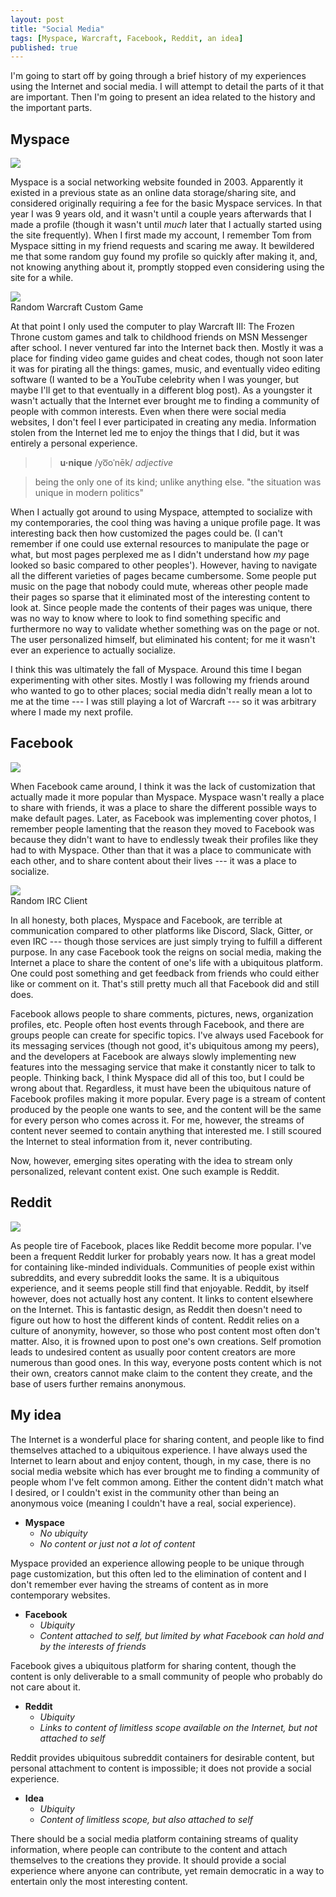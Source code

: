 ```yaml
---
layout: post
title: "Social Media"
tags: [Myspace, Warcraft, Facebook, Reddit, an idea]
published: true
---
```


I'm going to start off by going through a brief history of my experiences using
the Internet and social media. I will attempt to detail the parts of it that are
important. Then I'm going to present an idea related to the history and the
important parts.

Myspace
-------

<div class="right">
<img src="{{ site.baseurl }}/images/myspace.jpg">
</div>

Myspace is a social networking website founded in 2003. Apparently it existed in
a previous state as an online data storage/sharing site, and considered
originally requiring a fee for the basic Myspace services. In that year I was 9
years old, and it wasn't until a couple years afterwards that I made a profile
(though it wasn't until _much_ later that I actually started using the site
frequently). When I first made my account, I remember Tom from Myspace sitting
in my friend requests and scaring me away. It bewildered me that some random guy
found my profile so quickly after making it, and, not knowing anything about it,
promptly stopped even considering using the site for a while.

<div class="largeleft">
<img src="{{ site.baseurl }}/images/somewarcraftcustom.jpg"><br>
<span>Random Warcraft Custom Game</span>
</div>

At that point I only used the computer to play Warcraft III: The Frozen Throne
custom games and talk to childhood friends on MSN Messenger after school. I
never ventured far into the Internet back then. Mostly it was a place for
finding video game guides and cheat codes, though not soon later it was for
pirating all the things: games, music, and eventually video editing software (I
wanted to be a YouTube celebrity when I was younger, but maybe I'll get to that
eventually in a different blog post). As a youngster it wasn't actually that the
Internet ever brought me to finding a community of people with common interests.
Even when there were social media websites, I don't feel I ever participated in
creating any media. Information stolen from the Internet led me to enjoy the
things that I did, but it was entirely a personal experience.

> > <span class="ipa">__u·nique__ /yo͞oˈnēk/ _adjective_</span>

> being the only one of its kind; unlike anything else. "the situation was
> unique in modern politics"

When I actually got around to using Myspace, attempted to socialize with my
contemporaries, the cool thing was having a unique profile page. It was
interesting back then how customized the pages could be. (I can't remember if
one could use external resources to manipulate the page or what, but most pages
perplexed me as I didn't understand how _my_ page looked so basic compared to
other peoples'). However, having to navigate all the different varieties of
pages became cumbersome. Some people put music on the page that nobody could
mute, whereas other people made their pages so sparse that it eliminated most of
the interesting content to look at. Since people made the contents of their
pages was unique, there was no way to know where to look to find something
specific and furthermore no way to validate whether something was on the page or
not. The user personalized himself, but eliminated his content; for me it wasn't
ever an experience to actually socialize.

I think this was ultimately the fall of Myspace. Around this time I began
experimenting with other sites. Mostly I was following my friends around who
wanted to go to other places; social media didn't really mean a lot to me at the
time --- I was still playing a lot of Warcraft --- so it was arbitrary where I
made my next profile.

Facebook
--------

<div class="right">
<img src="{{ site.baseurl }}/images/facebook.png">
</div>

When Facebook came around, I think it was the lack of customization that
actually made it more popular than Myspace. Myspace wasn't really a place to
share with friends, it was a place to share the different possible ways to make
default pages. Later, as Facebook was implementing cover photos, I remember
people lamenting that the reason they moved to Facebook was because they didn't
want to have to endlessly tweak their profiles like they had to with Myspace.
Other than that it was a place to communicate with each other, and to share
content about their lives --- it was a place to socialize.

<div class="largeleft">
<img src="{{ site.baseurl }}/images/irc.png"><br>
<span>Random IRC Client</span>
</div>

In all honesty, both places, Myspace and Facebook, are terrible at communication
compared to other platforms like Discord, Slack, Gitter, or even IRC --- though
those services are just simply trying to fulfill a different purpose. In any
case Facebook took the reigns on social media, making the Internet a place to
share the content of one's life with a ubiquitous platform. One could post
something and get feedback from friends who could either like or comment on it.
That's still pretty much all that Facebook did and still does.

Facebook allows people to share comments, pictures, news, organization profiles,
etc. People often host events through Facebook, and there are groups people can
create for specific topics. I've always used Facebook for its messaging services
(though not good, it's ubiquitous among my peers), and the developers at
Facebook are always slowly implementing new features into the messaging service
that make it constantly nicer to talk to people. Thinking back, I think Myspace
did all of this too, but I could be wrong about that. Regardless, it must have
been the ubiquitous nature of Facebook profiles making it more popular. Every
page is a stream of content produced by the people one wants to see, and the
content will be the same for every person who comes across it. For me, however,
the streams of content never seemed to contain anything that interested me. I
still scoured the Internet to steal information from it, never contributing.

Now, however, emerging sites operating with the idea to stream only
personalized, relevant content exist. One such example is Reddit.

Reddit
------

<div class="right">
<img src="{{ site.baseurl }}/images/reddit-alien.png">
</div>

As people tire of Facebook, places like Reddit become more popular. I've been a
frequent Reddit lurker for probably years now. It has a great model for
containing like-minded individuals. Communities of people exist within
subreddits, and every subreddit looks the same. It is a ubiquitous experience,
and it seems people still find that enjoyable. Reddit, by itself however, does
not actually host any content. It links to content elsewhere on the Internet.
This is fantastic design, as Reddit then doesn't need to figure out how to host
the different kinds of content. Reddit relies on a culture of anonymity,
however, so those who post content most often don't matter. Also, it is frowned
upon to post one's own creations. Self promotion leads to undesired content as
usually poor content creators are more numerous than good ones. In this way,
everyone posts content which is not their own, creators cannot make claim to the
content they create, and the base of users further remains anonymous.

My idea
-------

The Internet is a wonderful place for sharing content, and people like to find
themselves attached to a ubiquitous experience. I have always used the Internet
to learn about and enjoy content, though, in my case, there is no social media
website which has ever brought me to finding a community of people whom I've
felt common among. Either the content didn't match what I desired, or I couldn't
exist in the community other than being an anonymous voice (meaning I couldn't
have a real, social experience).

- __Myspace__
  - _No ubiquity_
  - _No content or just not a lot of content_

Myspace provided an experience allowing people to be unique through page
customization, but this often led to the elimination of content and I don't
remember ever having the streams of content as in more contemporary websites.

- __Facebook__
  - _Ubiquity_
  - _Content attached to self, but limited by what Facebook can hold and by the
    interests of friends_

Facebook gives a ubiquitous platform for sharing content, though the content is
only deliverable to a small community of people who probably do not care about
it.

- __Reddit__
  - _Ubiquity_
  - _Links to content of limitless scope available on the Internet, but not
    attached to self_

Reddit provides ubiquitous subreddit containers for desirable content, but
personal attachment to content is impossible; it does not provide a social
experience.

- __Idea__
  - _Ubiquity_
  - _Content of limitless scope, but also attached to self_

There should be a social media platform containing streams of quality
information, where people can contribute to the content and attach themselves to
the creations they provide. It should provide a social experience where anyone
can contribute, yet remain democratic in a way to entertain only the most
interesting content.
